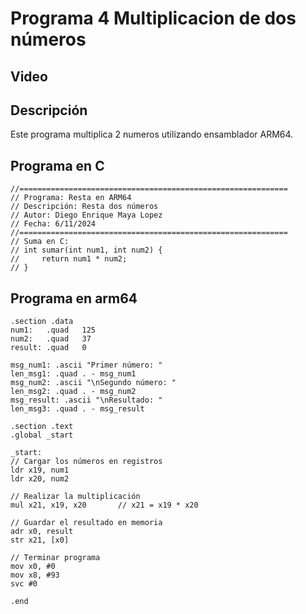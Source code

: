 # Programa 4 Multiplicacion de dos números

## Video


## Descripción
Este programa multiplica 2 numeros utilizando ensamblador ARM64.

## Programa en C

    //============================================================
    // Programa: Resta en ARM64
    // Descripción: Resta dos números 
    // Autor: Diego Enrique Maya Lopez
    // Fecha: 6/11/2024
    //============================================================
    // Suma en C:
    // int sumar(int num1, int num2) {
    //     return num1 * num2;
    // }
## Programa en arm64
    .section .data
    num1:   .quad   125     
    num2:   .quad   37      
    result: .quad   0       

    msg_num1: .ascii "Primer número: "
    len_msg1: .quad . - msg_num1
    msg_num2: .ascii "\nSegundo número: "
    len_msg2: .quad . - msg_num2
    msg_result: .ascii "\nResultado: "
    len_msg3: .quad . - msg_result

    .section .text
    .global _start

    _start:
    // Cargar los números en registros
    ldr x19, num1           
    ldr x20, num2           

    // Realizar la multiplicación
    mul x21, x19, x20       // x21 = x19 * x20

    // Guardar el resultado en memoria
    adr x0, result
    str x21, [x0]

    // Terminar programa
    mov x0, #0              
    mov x8, #93             
    svc #0                  

    .end
